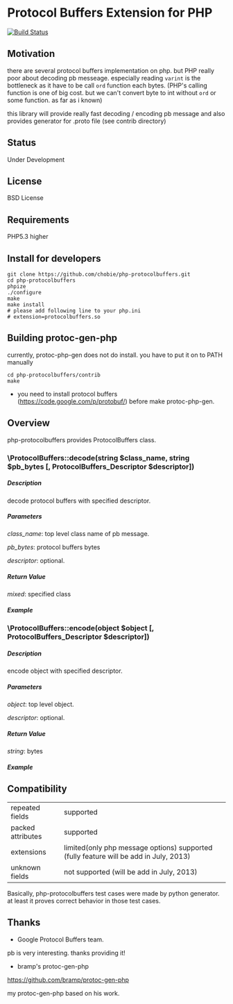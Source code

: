 Protocol Buffers Extension for PHP
==================================

[![Build Status](https://secure.travis-ci.org/chobie/php-protocolbuffers.png)](http://travis-ci.org/chobie/php-protocolbuffers)

Motivation
----------

there are several protocol buffers implementation on php. but PHP really poor about decoding pb messeage.
especially reading `varint` is the bottleneck as it have to be call `ord` function each bytes.
(PHP's calling function is one of big cost. but we can't convert byte to int without `ord` or some function. as far as i known)

this library will provide really fast decoding / encoding pb message and also provides generator for .proto file (see contrib directory)

Status
------

Under Development

License
-------

BSD License

Requirements
------------

PHP5.3 higher

Install for developers
----------------------

    git clone https://github.com/chobie/php-protocolbuffers.git
    cd php-protocolbuffers
    phpize
    ./configure
    make
    make install
    # please add following line to your php.ini
    # extension=protocolbuffers.so

Building protoc-gen-php
-----------------------

currently, protoc-php-gen does not do install. you have to put it on to PATH manually

    cd php-protocolbuffers/contrib
    make

* you need to install protocol buffers (https://code.google.com/p/protobuf/)  before make protoc-php-gen.

Overview
--------

php-protocolbuffers provides ProtocolBuffers class.


### \ProtocolBuffers::decode(string $class_name, string $pb_bytes [, ProtocolBuffers_Descriptor $descriptor])

##### *Description*

decode protocol buffers with specified descriptor.

##### *Parameters*

*class_name*: top level class name of pb message.

*pb_bytes*: protocol buffers bytes

*descriptor*: optional.


##### *Return Value*

*mixed*: specified class

##### *Example*


### \ProtocolBuffers::encode(object $object [, ProtocolBuffers_Descriptor $descriptor])

##### *Description*

encode object with specified descriptor.

##### *Parameters*

*object*: top level object.

*descriptor*: optional.

##### *Return Value*

*string*: bytes

##### *Example*


Compatibility
-------------

<table>
  <tr>
    <td>repeated fields</td><td>supported</td>
  </tr>
  <tr>
    <td>packed attributes</td><td>supported</td>
  </tr>
  <tr>
    <td>extensions</td><td>limited(only php message options) supported (fully feature will be add in July, 2013)</td>
  </tr>
  <tr>
    <td>unknown fields</td><td>not supported (will be add in July, 2013)</td>
  </tr>
</table>

Basically, php-protocolbuffers test cases were made by python generator.
at least it proves correct behavior in those test cases.

Thanks
-------

- Google Protocol Buffers team.

pb is very interesting. thanks providing it!

- bramp's protoc-gen-php

https://github.com/bramp/protoc-gen-php

my protoc-gen-php based on his work.
